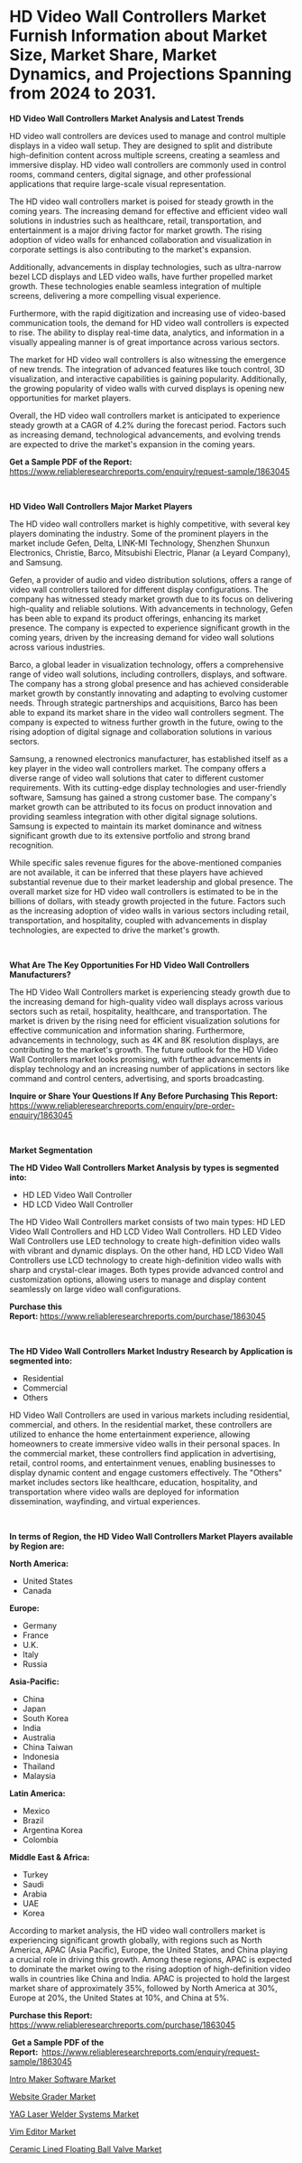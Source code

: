 <p><h1>HD Video Wall Controllers Market Furnish Information about Market Size, Market Share, Market Dynamics, and Projections Spanning from 2024 to 2031.</h1></p><p><strong>HD Video Wall Controllers Market Analysis and Latest Trends</strong></p>
<p><p>HD video wall controllers are devices used to manage and control multiple displays in a video wall setup. They are designed to split and distribute high-definition content across multiple screens, creating a seamless and immersive display. HD video wall controllers are commonly used in control rooms, command centers, digital signage, and other professional applications that require large-scale visual representation.</p><p>The HD video wall controllers market is poised for steady growth in the coming years. The increasing demand for effective and efficient video wall solutions in industries such as healthcare, retail, transportation, and entertainment is a major driving factor for market growth. The rising adoption of video walls for enhanced collaboration and visualization in corporate settings is also contributing to the market's expansion.</p><p>Additionally, advancements in display technologies, such as ultra-narrow bezel LCD displays and LED video walls, have further propelled market growth. These technologies enable seamless integration of multiple screens, delivering a more compelling visual experience.</p><p>Furthermore, with the rapid digitization and increasing use of video-based communication tools, the demand for HD video wall controllers is expected to rise. The ability to display real-time data, analytics, and information in a visually appealing manner is of great importance across various sectors.</p><p>The market for HD video wall controllers is also witnessing the emergence of new trends. The integration of advanced features like touch control, 3D visualization, and interactive capabilities is gaining popularity. Additionally, the growing popularity of video walls with curved displays is opening new opportunities for market players.</p><p>Overall, the HD video wall controllers market is anticipated to experience steady growth at a CAGR of 4.2% during the forecast period. Factors such as increasing demand, technological advancements, and evolving trends are expected to drive the market's expansion in the coming years.</p></p>
<p><strong>Get a Sample PDF of the Report:&nbsp;</strong> <a href="https://www.reliableresearchreports.com/enquiry/request-sample/1863045">https://www.reliableresearchreports.com/enquiry/request-sample/1863045</a></p>
<p>&nbsp;</p>
<p><strong>HD Video Wall Controllers Major Market Players</strong></p>
<p><p>The HD video wall controllers market is highly competitive, with several key players dominating the industry. Some of the prominent players in the market include Gefen, Delta, LINK-MI Technology, Shenzhen Shunxun Electronics, Christie, Barco, Mitsubishi Electric, Planar (a Leyard Company), and Samsung.</p><p>Gefen, a provider of audio and video distribution solutions, offers a range of video wall controllers tailored for different display configurations. The company has witnessed steady market growth due to its focus on delivering high-quality and reliable solutions. With advancements in technology, Gefen has been able to expand its product offerings, enhancing its market presence. The company is expected to experience significant growth in the coming years, driven by the increasing demand for video wall solutions across various industries.</p><p>Barco, a global leader in visualization technology, offers a comprehensive range of video wall solutions, including controllers, displays, and software. The company has a strong global presence and has achieved considerable market growth by constantly innovating and adapting to evolving customer needs. Through strategic partnerships and acquisitions, Barco has been able to expand its market share in the video wall controllers segment. The company is expected to witness further growth in the future, owing to the rising adoption of digital signage and collaboration solutions in various sectors.</p><p>Samsung, a renowned electronics manufacturer, has established itself as a key player in the video wall controllers market. The company offers a diverse range of video wall solutions that cater to different customer requirements. With its cutting-edge display technologies and user-friendly software, Samsung has gained a strong customer base. The company's market growth can be attributed to its focus on product innovation and providing seamless integration with other digital signage solutions. Samsung is expected to maintain its market dominance and witness significant growth due to its extensive portfolio and strong brand recognition.</p><p>While specific sales revenue figures for the above-mentioned companies are not available, it can be inferred that these players have achieved substantial revenue due to their market leadership and global presence. The overall market size for HD video wall controllers is estimated to be in the billions of dollars, with steady growth projected in the future. Factors such as the increasing adoption of video walls in various sectors including retail, transportation, and hospitality, coupled with advancements in display technologies, are expected to drive the market's growth.</p></p>
<p>&nbsp;</p>
<p><strong>What Are The Key Opportunities For HD Video Wall Controllers Manufacturers?</strong></p>
<p><p>The HD Video Wall Controllers market is experiencing steady growth due to the increasing demand for high-quality video wall displays across various sectors such as retail, hospitality, healthcare, and transportation. The market is driven by the rising need for efficient visualization solutions for effective communication and information sharing. Furthermore, advancements in technology, such as 4K and 8K resolution displays, are contributing to the market's growth. The future outlook for the HD Video Wall Controllers market looks promising, with further advancements in display technology and an increasing number of applications in sectors like command and control centers, advertising, and sports broadcasting.</p></p>
<p><strong>Inquire or Share Your Questions If Any Before Purchasing This Report:</strong> <a href="https://www.reliableresearchreports.com/enquiry/pre-order-enquiry/1863045">https://www.reliableresearchreports.com/enquiry/pre-order-enquiry/1863045</a></p>
<p>&nbsp;</p>
<p><strong>Market Segmentation</strong></p>
<p><strong>The HD Video Wall Controllers Market Analysis by types is segmented into:</strong></p>
<p><ul><li>HD LED Video Wall Controller</li><li>HD LCD Video Wall Controller</li></ul></p>
<p><p>The HD Video Wall Controllers market consists of two main types: HD LED Video Wall Controllers and HD LCD Video Wall Controllers. HD LED Video Wall Controllers use LED technology to create high-definition video walls with vibrant and dynamic displays. On the other hand, HD LCD Video Wall Controllers use LCD technology to create high-definition video walls with sharp and crystal-clear images. Both types provide advanced control and customization options, allowing users to manage and display content seamlessly on large video wall configurations.</p></p>
<p><strong>Purchase this Report:&nbsp;</strong><a href="https://www.reliableresearchreports.com/purchase/1863045">https://www.reliableresearchreports.com/purchase/1863045</a></p>
<p>&nbsp;</p>
<p><strong>The HD Video Wall Controllers Market Industry Research by Application is segmented into:</strong></p>
<p><ul><li>Residential</li><li>Commercial</li><li>Others</li></ul></p>
<p><p>HD Video Wall Controllers are used in various markets including residential, commercial, and others. In the residential market, these controllers are utilized to enhance the home entertainment experience, allowing homeowners to create immersive video walls in their personal spaces. In the commercial market, these controllers find application in advertising, retail, control rooms, and entertainment venues, enabling businesses to display dynamic content and engage customers effectively. The "Others" market includes sectors like healthcare, education, hospitality, and transportation where video walls are deployed for information dissemination, wayfinding, and virtual experiences.</p></p>
<p>&nbsp;</p>
<p><strong>In terms of Region, the HD Video Wall Controllers Market Players available by Region are:</strong></p>
<p>
    <p> <strong> North America: </strong>
        <ul>
            <li>United States</li>
            <li>Canada</li>
        </ul>
        </p> 
    <p> <strong> Europe: </strong>
        <ul>
            <li>Germany</li>
            <li>France</li>
            <li>U.K.</li>
            <li>Italy</li>
            <li>Russia</li>
        </ul>
        </p> 
    <p> <strong> Asia-Pacific: </strong>
        <ul>
            <li>China</li>
            <li>Japan</li>
            <li>South Korea</li>
            <li>India</li>
            <li>Australia</li>
            <li>China Taiwan</li>
            <li>Indonesia</li>
            <li>Thailand</li>
            <li>Malaysia</li>
        </ul>
        </p> 
    <p> <strong> Latin America: </strong>
        <ul>
            <li>Mexico</li>
            <li>Brazil</li>
            <li>Argentina Korea</li>
            <li>Colombia</li>
        </ul>
        </p> 
    <p> <strong> Middle East & Africa: </strong>
        <ul>
            <li>Turkey</li>
            <li>Saudi</li>
            <li>Arabia</li>
            <li>UAE</li>
            <li>Korea</li>
        </ul>
    </p>
    </p>
<p><p>According to market analysis, the HD video wall controllers market is experiencing significant growth globally, with regions such as North America, APAC (Asia Pacific), Europe, the United States, and China playing a crucial role in driving this growth. Among these regions, APAC is expected to dominate the market owing to the rising adoption of high-definition video walls in countries like China and India. APAC is projected to hold the largest market share of approximately 35%, followed by North America at 30%, Europe at 20%, the United States at 10%, and China at 5%.</p></p>
<p><strong>Purchase this Report: </strong><a href="https://www.reliableresearchreports.com/purchase/1863045">https://www.reliableresearchreports.com/purchase/1863045</a></p>
<p>&nbsp;<strong>Get a Sample PDF of the Report:&nbsp;&nbsp;</strong><a href="https://www.reliableresearchreports.com/enquiry/request-sample/1863045">https://www.reliableresearchreports.com/enquiry/request-sample/1863045</a></p>
<p><strong></strong></p>
<p><p><a href="https://medium.com/@shirleygreene26/intro-maker-software-market-trends-forecast-and-competitive-analysis-to-2030-af036294e7a5">Intro Maker Software Market</a></p><p><a href="https://medium.com/@shirleygreene26/website-grader-market-exploring-market-share-market-trends-and-future-growth-dcf436325530">Website Grader Market</a></p><p><a href="https://github.com/amae102299/Market-Research-Report-List-2/blob/main/yag-laser-welder-systems-market.md">YAG Laser Welder Systems Market</a></p><p><a href="https://medium.com/@shirleygreene26/analyzing-vim-editor-market-global-industry-perspective-and-forecast-2023-to-2030-1954f014492f">Vim Editor Market</a></p><p><a href="https://github.com/prosalinda88/Market-Research-Report-List-2/blob/main/ceramic-lined-floating-ball-valve-market.md">Ceramic Lined Floating Ball Valve Market</a></p></p>